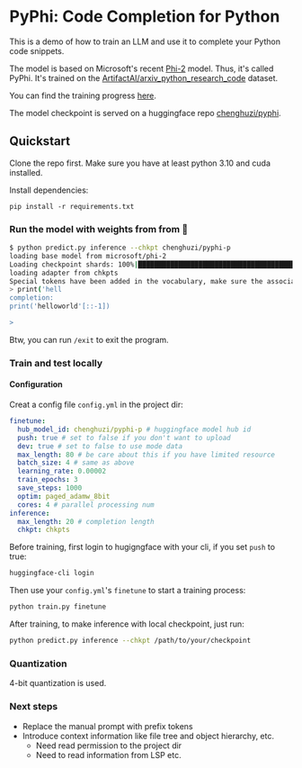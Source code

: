 # PyPhi: Code Completion for Python

This is a demo of how to train an LLM and use it to complete your Python code snippets.

The model is based on Microsoft's recent [Phi-2](https://huggingface.co/microsoft/phi-2) model. Thus, it's called PyPhi. It's trained on the [ArtifactAI/arxiv_python_research_code](https://huggingface.co/datasets/ArtifactAI/arxiv_python_research_code) dataset.


You can find the training progress [here](https://api.wandb.ai/links/chenghuzi/c1a9vy8m).

The model checkpoint is served on a huggingface repo [chenghuzi/pyphi](https://huggingface.co/chenghuzi/pyphi).

## Quickstart

Clone the repo first. Make sure you have at least python 3.10 and cuda installed.

Install dependencies:

```
pip install -r requirements.txt
```

### Run the model with weights from from 🤗

```bash
$ python predict.py inference --chkpt chenghuzi/pyphi-p
loading base model from microsoft/phi-2
Loading checkpoint shards: 100%|██████████████████████████████████████████████████████████████████████████████████████████████████| 2/2 [00:03<00:00,  1.70s/it]
loading adapter from chkpts
Special tokens have been added in the vocabulary, make sure the associated word embeddings are fine-tuned or trained.
> print('hell
completion:
print('helloworld'[::-1])

>
```

Btw, you can run `/exit` to exit the program.


### Train and test locally

#### Configuration

Creat a config file `config.yml` in the project dir:

```yaml
finetune:
  hub_model_id: chenghuzi/pyphi-p # huggingface model hub id
  push: true # set to false if you don't want to upload
  dev: true # set to false to use mode data
  max_length: 80 # be care about this if you have limited resource
  batch_size: 4 # same as above
  learning_rate: 0.00002
  train_epochs: 3
  save_steps: 1000
  optim: paged_adamw_8bit
  cores: 4 # parallel processing num
inference:
  max_length: 20 # completion length
  chkpt: chkpts

```



Before training, first login to hugigngface with your cli, if you set `push` to true:

```bash
huggingface-cli login
```

Then use your `config.yml`'s `finetune` to start a training process:

```bash
python train.py finetune
```

After training, to make inference with local checkpoint, just run:

```bash
python predict.py inference --chkpt /path/to/your/checkpoint
```

### Quantization

4-bit quantization is used.

### Next steps

* Replace the manual prompt with prefix tokens
* Introduce context information like file tree and object hierarchy, etc.
  * Need read permission to the project dir
  * Need to read information from LSP etc.